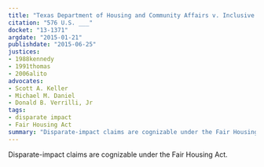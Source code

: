 ```yaml
---
title: "Texas Department of Housing and Community Affairs v. Inclusive Communities Project, Inc."
citation: "576 U.S. ___"
docket: "13-1371"
argdate: "2015-01-21"
publishdate: "2015-06-25"
justices:
- 1988kennedy
- 1991thomas
- 2006alito
advocates:
- Scott A. Keller
- Michael M. Daniel
- Donald B. Verrilli, Jr
tags:
- disparate impact
- Fair Housing Act
summary: "Disparate-impact claims are cognizable under the Fair Housing Act."
---
```

Disparate-impact claims are cognizable under the Fair Housing Act.

